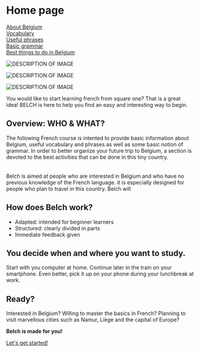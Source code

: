 <h1>Home page</h1>
<p>
  <a href="page2.html">About Belgium</a> <br>
  <a href="page3.html">Vocabulary</a> <br>
  <a href="page4.html">Useful phrases</a> <br>
  <a href="page5.html">Basic grammar</a> <br>
  <a href="page6.html">Best things to do in Belgium</a> <br>
</p>

<p>
<img src="https://upload.wikimedia.org/wikipedia/commons/thumb/5/54/Communaut%C3%A9_fran%C3%A7aise_in_Belgium.svg/langfr-800px-Communaut%C3%A9_fran%C3%A7aise_in_Belgium.svg.png" alt="DESCRIPTION OF IMAGE" >
</p>

<p>
<img src="https://static.brusselsairlines.com/_img/destinationPage2/Belgium/Brussels/Brussels_grand_place.jpg" alt="DESCRIPTION OF IMAGE" >
</p>


<p>
<img src="https://cdn.pixabay.com/photo/2016/11/23/10/45/balloons-1852499_960_720.png"
alt="DESCRIPTION OF IMAGE" >
</p>

<p> 
You would like to start learning french from square one? That is a great idea! BELCH is here to help you find an easy and interesting way to begin. <br>

<h2> Overview: WHO & WHAT?</h2>

The following French course is intented to provide basic information about Belgium, useful vocabulary and phrases as well as some basic notion of grammar. In order to better organize your future trip to Belgium, a section is devoted to the best activities that can be done in this tiny country. <br>
<br>
<br>
Belch is aimed at people who are interested in Belgium and who have no previous knowledge of the French language. it is especially designed for people who plan to travel in this country. Belch will 
</p>



<p>
<h2>How does Belch work?</h2>
<ul>
  <li>Adapted: intended for beginner learners</li>
  <li>Structured: clearly divided in parts</li>
  <li>Immediate feedback given</li>
  </ul>
</p>         


<p>
<h2> You decide when and where you want to study.</h2>
Start with you computer at home. Continue later in the train on your smartphone. Even better, pick it up on your phone during your lunchbreak at work. 
</p>

<p>
<h2> Ready?</h2>
Interested in Belgium? Willing to master the basics in French? Planning to visit marvellous cities such as Namur, Liège and the capital of Europe? <br>
</p>


<p>
  
<strong>Belch is made for you!</strong> <br> 
</p>

<p>
<a href="https://camillefrancq.github.io/sml5202-final-francq/page2.html"> Let's get started! </a>
</p>




